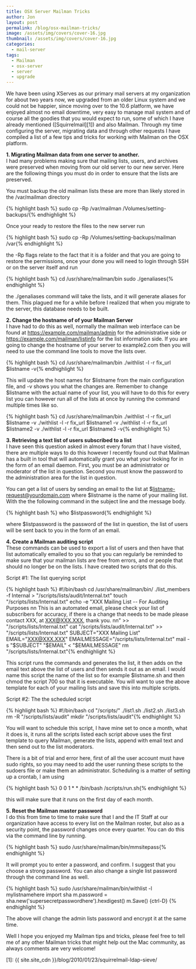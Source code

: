 ```yaml
---
title: OSX Server Mailman Tricks
author: Jon
layout: post
permalink: /blog/osx-mailman-tricks/
image: /assets/img/covers/cover-16.jpg
thumbnail: /assets/img/covers/cover-16.jpg
categories:
  - mail-server
tags:
  - Mailman
  - osx-server
  - server
  - upgrade
---
```

We have been using XServes as our primary mail servers at my organization for about two years now, we upgraded from an older Linux system and we could not be happier, since moving over to the 10.6 platform, we have enjoyed almost no email downtime, very easy to manage mail system and of course all the goodies that you would expect to run, some of which I have already mentioned ([Squirrelmail][1]) and also Mailman. Through my time configuring the server, migrating data and through other requests I have compiled a list of a few tips and tricks for working with Mailman on the OSX platform.

**1. Migrating Mailman data from one server to another.**  
I had many problems making sure that mailing lists, users, and archives were preserved when moving from our old server to our new server. Here are the following things you must do in order to ensure that the lists are preserved.

You must backup the old mailman lists these are more than likely stored in the /var/mailman directory

{% highlight bash %}
sudo cp -Rp /var/mailman /Volumes/setting-backups/{% endhighlight %}

Once your ready to restore the files to the new server run

{% highlight bash %}
sudo cp -Rp /Volumes/setting-backups/mailman /var{% endhighlight %}

the -Rp flags relate to the fact that it is a folder and that you are going to restore the permissions, once your done you will need to login through SSH or on the server itself and run 

{% highlight bash %}
cd /usr/share/mailman/bin
sudo ./genaliases{% endhighlight %}

the ./genaliases command will take the lists, and it will generate aliases for them. This plagued me for a while before I realized that when you migrate to the server, this database needs to be built.

**2. Change the hostname of of your Mailman Server**  
I have had to do this as well, normally the mailman web interface can be found at https://example.com/mailman/admin for the administrative side or https://example.com/mailman/listinfo for the list information side. If you are going to change the hostname of your server to example2.com then you will need to use the command line tools to move the lists over.

{% highlight bash %}
cd /usr/share/mailman/bin
./withlist -l -r fix_url $listname -v{% endhighlight %}

This will update the host names for $listname from the main configuration file, and -v shows you what the changes are. Remember to change $listname with the actual name of your list, you will have to do this for every list you can however run all of the lists at once by running the command multiple times like so.

{% highlight bash %}
cd /usr/share/mailman/bin
./withlist -l -r fix_url $listname -v
./withlist -l -r fix_url $listname1 -v
./withlist -l -r fix_url $listname2 -v
./withlist -l -r fix_url $listname3 -v{% endhighlight %}

**3. Retrieving a text list of users subscribed to a list**  
I have seen this question asked in almost every forum that I have visited, there are multiple ways to do this however I recently found out that Mailman has a built in tool that will automatically grant you what your looking for in the form of an email daemon. First, you must be an administrator or moderator of the list in question. Second you must know the password to the administration area for the list in question.

You can get a list of users by sending an email to the list at $listname-request@yourdomain.com where $listname is the name of your mailing list. With the the following command in the subject line and the message body.

{% highlight bash %}
who $listpassword{% endhighlight %}

where $listpassword is the password of the list in question, the list of users will be sent back to you in the form of an email.

**4. Create a Mailman auditing script**  
These commands can be used to export a list of users and then have that list automatically emailed to you so that you can regularly be reminded to make sure that your mailman lists are free from errors, and or people that should no longer be on the lists. I have created two scripts that do this.

Script #1: The list querying script

{% highlight bash %}
#!/bin/bash
cd /usr/share/mailman/bin/
./list_members -f Internal > "/scripts/lists/audit/Internal.txt"
touch "/scripts/lists/Internal.txt"
echo -e "XXX Mailing List -- For Auditing Purposes nn This is an automated email, please check your list of subscribers for accuracy, if there is a change that needs to be made please contact XXX, at XXX@XXX.XXX, thank you. nn" >> "/scripts/lists/Internal.txt"
cat "/scripts/lists/audit/Internal.txt" >> "/scripts/lists/Internal.txt"
SUBJECT="XXX Mailing List"
EMAIL="XXX@XXX.XXX"
EMAILMESSAGE="/scripts/lists/Internal.txt"
mail -s "$SUBJECT" "$EMAIL" < "$EMAILMESSAGE"
rm "/scripts/lists/Internal.txt"{% endhighlight %}

This script runs the commands and generates the list, it then adds on the email text above the list of users and then sends it out as an email. I would name this script the name of the list so for example $listname.sh and then chmod the script 700 so that it is executable. You will want to use the above template for each of your mailing lists and save this into multiple scripts.

Script #2: The the scheduled script

{% highlight bash %}
#!/bin/bash
cd "/scripts/"
./list1.sh
./list2.sh
./list3.sh
rm -R "/scripts/lists/audit"
mkdir "/scripts/lists/audit"{% endhighlight %}

You will want to schedule this script, I have mine set to once a month, what it does is, it runs all the scripts listed each script above uses the first template to query Mailman, generate the lists, append with email text and then send out to the list moderators.

There is a bit of trial and error here, first of all the user account must have sudo rights, so you may need to add the user running these scripts to the sudoers file or make them an administrator. Scheduling is a matter of setting up a crontab, I am using

{% highlight bash %}
0	0	1	*	*	/bin/bash /scripts/run.sh{% endhighlight %}

this will make sure that it runs on the first day of each month.

**5. Reset the Mailman master password**  
I do this from time to time to make sure that I and the IT Staff at our organization have access to every list on the Mailman roster, but also as a security point, the password changes once every quarter. You can do this via the command line by running.

{% highlight bash %}
sudo /usr/share/mailman/bin/mmsitepass{% endhighlight %}

It will prompt you to enter a password, and confirm. I suggest that you choose a strong password. You can also change a single list password through the command line as well.

{% highlight bash %}
sudo /usr/share/mailman/bin/withlist -l mylistnamehere
import sha
m.password = sha.new('supersecretpasswordhere').hexdigest()
m.Save()
{ctrl-D}
{% endhighlight %}

The above will change the admin lists password and encrypt it at the same time.

Well I hope you enjoyed my Mailman tips and tricks, please feel free to tell me of any other Mailman tricks that might help out the Mac community, as always comments are very welcome!



 [1]: {{ site.site_cdn }}/blog/2010/01/23/squirrelmail-ldap-sieve/